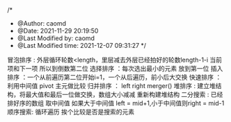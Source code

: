 /*
 * @Author: caomd 
 * @Date: 2021-11-29 20:19:50 
 * @Last Modified by: caomd
 * @Last Modified time: 2021-12-07 09:31:27
 */

冒泡排序 : 外层循环轮数<length，里层减去外层已经拍好的轮数length-1-i   当前项和下一项 所以到倒数第二位
选择排序 ：每次选出最小的元素 放到第一位
插入排序 ：一个从前遍历第二位开始i=1，一个从后遍历，前小后大交换
快速排序 ： 利用中间值 pivot 主元做比较
归并排序 ： left right merger()
堆排序 : 建立堆结构，将最大值和最后一位做交换，数组大小减减 重新构建堆结构
二分搜索 : 已经排好序的数组 取中间值 如果大于中间值 left = mid+1,小于中间值则right = mid-1
顺序搜索: 循环遍历 挨个比较是否是搜索的元素